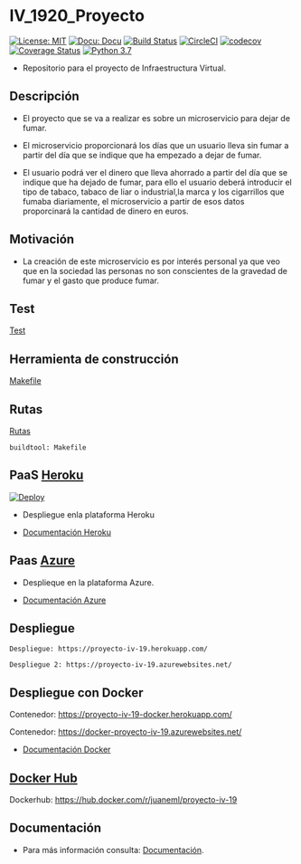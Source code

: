 # IV_1920_Proyecto
[![License: MIT](https://img.shields.io/badge/License-MIT-yellow.svg)](https://opensource.org/licenses/MIT)
[![Docu: Docu](https://img.shields.io/static/v1?label=Documentación&message=si&color=success)](https://juaneml.github.io/doc_IV-1920_Proyecto/)
[![Build Status](https://travis-ci.org/juaneml/IV_1920_Proyecto.svg?branch=master)](https://travis-ci.org/juaneml/IV_1920_Proyecto)
[![CircleCI](https://circleci.com/gh/juaneml/IV_1920_Proyecto.svg?style=svg)](https://circleci.com/gh/juaneml/IV_1920_Proyecto)
[![codecov](https://codecov.io/gh/juaneml/IV_1920_Proyecto/branch/master/graph/badge.svg)](https://codecov.io/gh/juaneml/IV_1920_Proyecto)
[![Coverage Status](https://coveralls.io/repos/github/juaneml/IV_1920_Proyecto/badge.svg?branch=master)](https://coveralls.io/github/juaneml/IV_1920_Proyecto?branch=master)
[![Python 3.7](https://img.shields.io/badge/python-3.7-blue.svg)](https://www.python.org/downloads/release/python-360/)

- Repositorio para el proyecto de Infraestructura Virtual.

## Descripción

- El proyecto que se va a realizar es sobre un microservicio para dejar de fumar.
  
- El microservicio proporcionará los días que un usuario lleva sin fumar a partir del día que se indique que ha empezado a dejar de fumar.
  
- El usuario podrá ver el dinero que lleva ahorrado a partir del día que se indique que ha dejado de fumar, para ello el usuario deberá introducir el tipo de tabaco, tabaco de liar o industrial,la marca y los cigarrillos que fumaba diariamente, el microservicio a partir de esos datos proporcinará la cantidad de dinero en euros.

## Motivación

- La creación de este microservicio es por interés personal ya que veo que en la sociedad las personas no son conscientes de la gravedad de fumar y el gasto que produce fumar.

## Test
[Test](https://github.com/juaneml/IV_1920_Proyecto/tree/master/test)

## Herramienta de construcción
[Makefile](/doc/herramienta_construcción.md)


## Rutas
[Rutas](/doc/doc_clases.md)

~~~
buildtool: Makefile
~~~

## PaaS [Heroku](https://www.heroku.com)
[![Deploy](https://www.herokucdn.com/deploy/button.svg)](https://proyecto-iv-19.herokuapp.com/)

- Despliegue enla plataforma Heroku

- [Documentación Heroku](doc/heroku.md)

## Paas [Azure](https://azure.microsoft.com)
- Desplieque en la plataforma Azure.
  
- [Documentación Azure](doc/azure.md)

## Despliegue

~~~~
Despliegue: https://proyecto-iv-19.herokuapp.com/

Despliegue 2: https://proyecto-iv-19.azurewebsites.net/
~~~~

## Despliegue con Docker

Contenedor: https://proyecto-iv-19-docker.herokuapp.com/

Contenedor: https://docker-proyecto-iv-19.azurewebsites.net/


- [Documentación Docker](doc/docker.md)

## [Docker Hub](https://hub.docker.com)
Dockerhub: https://hub.docker.com/r/juaneml/proyecto-iv-19



## Documentación
- Para más información consulta: [Documentación](https://github.com/juaneml/IV_1920_Proyecto/tree/master/doc).


